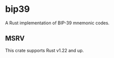 bip39
=====

A Rust implementation of BIP-39 mnemonic codes.

## MSRV

This crate supports Rust v1.22 and up.

